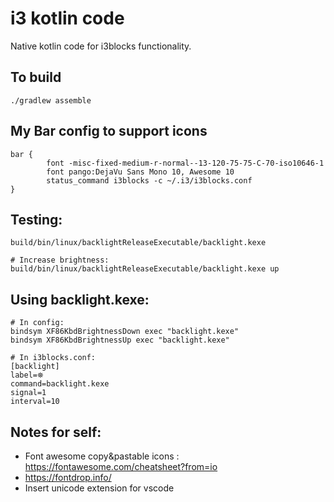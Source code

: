 # i3 kotlin code
Native kotlin code for i3blocks functionality.


## To build
```
./gradlew assemble
```

## My Bar config to support icons
```
bar {
        font -misc-fixed-medium-r-normal--13-120-75-75-C-70-iso10646-1
        font pango:DejaVu Sans Mono 10, Awesome 10
        status_command i3blocks -c ~/.i3/i3blocks.conf 
}
```

## Testing:
```
build/bin/linux/backlightReleaseExecutable/backlight.kexe

# Increase brightness:
build/bin/linux/backlightReleaseExecutable/backlight.kexe up
```

## Using backlight.kexe:
```
# In config:
bindsym XF86KbdBrightnessDown exec "backlight.kexe"
bindsym XF86KbdBrightnessUp exec "backlight.kexe"

# In i3blocks.conf:
[backlight]
label=⛯
command=backlight.kexe
signal=1
interval=10

```

## Notes for self:
- Font awesome copy&pastable icons : https://fontawesome.com/cheatsheet?from=io
- https://fontdrop.info/
- Insert unicode extension for vscode
